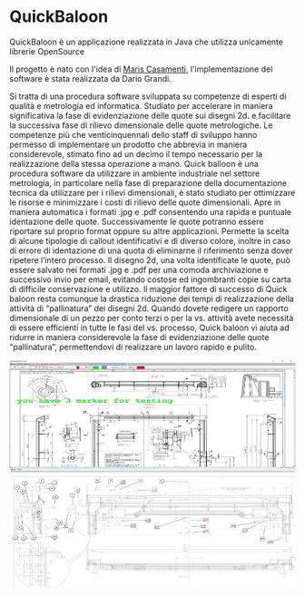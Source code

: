 # QuickBaloon

QuickBaloon è un applicazione realizzata in Java che utilizza unicamente librerie OpenSource



Il progetto è nato con l'idea di <a href="http://jbosseap-idnarg55.rhcloud.com/maris.com">Maris Casamenti</a>, l'implementazione del software è stata realizzata da Dario Grandi.



Si tratta di una procedura software sviluppata su competenze di esperti di qualità e metrologia ed informatica. 
Studiato per accelerare in maniera significativa la fase di evidenziazione delle quote sui disegni 2d. e facilitare la successiva fase di rilievo dimensionale delle quote metrologiche.
Le competenze più che venticinquennali dello staff di sviluppo hanno permesso di implementare un prodotto che abbrevia in maniera considerevole, stimato fino ad un decimo il tempo necessario per la realizzazione della stessa operazione a mano.
Quick balloon è una procedura software da utilizzare in ambiente industriale nel settore metrologia, in particolare nella fase di preparazione della documentazione tecnica da utilizzare per i rilievi dimensionali, è stato studiato per ottimizzare le risorse e minimizzare i costi di rilievo delle quote dimensionali.
Apre in maniera automatica i formati .jpg e .pdf consentendo una rapida e puntuale identazione delle quote. Successivamente le quote potranno essere riportare sul proprio format oppure su altre applicazioni.
Permette la scelta di alcune tipologie di callout identificativi e di diverso colore, inoltre in caso di errore di identazione di una quota di eliminarne il riferimento senza dover ripetere l’intero processo.
Il disegno 2d, una volta identificate le quote, può essere salvato nei formati .jpg e .pdf per una comoda archiviazione e successivo invio per email, evitando costose ed ingombranti copie su carta di difficile conservazione e utilizzo.
Il maggior fattore di successo di Quick baloon resta comunque la drastica riduzione dei tempi di realizzazione della attività di “pallinatura” dei disegni 2d.
Quando dovete redigere un rapporto dimensionale di un pezzo per conto terzi o per la vs. attività avete necessità di essere efficienti in tutte le fasi del vs. processo, Quick baloon vi aiuta ad ridurre in maniera considerevole la fase di evidenziazione delle quote “pallinatura”, permettendovi di realizzare un lavoro rapido e pulito.

![alt text](https://github.com/Dario66/QuickBaloon/blob/master/v.jpg)
![alt text](https://github.com/Dario66/QuickBaloon/blob/master/m.jpg)
